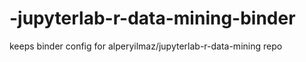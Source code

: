 # -jupyterlab-r-data-mining-binder
keeps binder config for alperyilmaz/jupyterlab-r-data-mining repo
